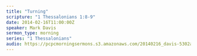 ```yaml
---
title: "Turning"
scripture: "1 Thessalonians 1:8-9"
date: 2014-02-16T11:00:00Z
speaker: Mark Davis
sermon_type: morning
series: "1 Thessalonians"
audio: https://pcpcmorningsermons.s3.amazonaws.com/20140216_davis-5302a3c04c18c.mp3 
---
```



